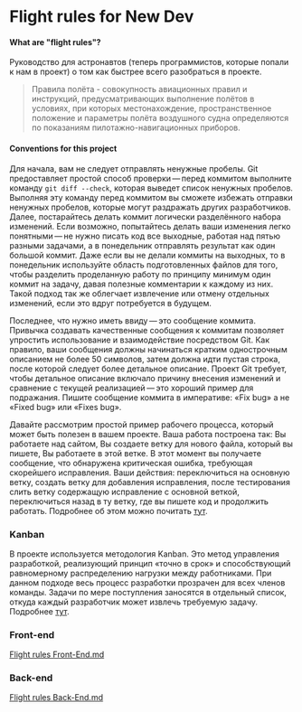 # Flight rules for New Dev

#### What are "flight rules"?

Руководство для астронавтов (теперь программистов, которые попали к нам в проект) о том как быстрее всего разобраться в проекте.

> Правила полёта - совокупность авиационных правил и инструкций, предусматривающих выполнение полётов в условиях, при которых местонахождение, пространственное положение и параметры полёта воздушного судна определяются по показаниям пилотажно-навигационных приборов.

#### Conventions for this project
Для начала, вам не следует отправлять ненужные пробелы. Git предоставляет простой способ проверки — перед коммитом выполните команду ``git diff --check``, которая выведет список ненужных пробелов. Выполняя эту команду перед коммитом вы сможете избежать отправки ненужных пробелов, которые могут раздражать других разработчиков. Далее, постарайтесь делать коммит логически разделённого набора изменений. Если возможно, попытайтесь делать ваши изменения легко понятными — не нужно писать код все выходные, работая над пятью разными задачами, а в понедельник отправлять результат как один большой коммит. Даже если вы не делали коммиты на выходных, то в понедельник используйте область подготовленных файлов для того, чтобы разделить проделанную работу по принципу минимум один коммит на задачу, давая полезные комментарии к каждому из них. Такой подход так же облегчает извлечение или отмену отдельных изменений, если это вдруг потребуется в будущем.

Последнее, что нужно иметь ввиду — это сообщение коммита. Привычка создавать качественные сообщения к коммитам позволяет упростить использование и взаимодействие посредством Git. Как правило, ваши сообщения должны начинаться кратким однострочным описанием не более 50 символов, затем должна идти пустая строка, после которой следует более детальное описание. Проект Git требует, чтобы детальное описание включало причину внесения изменений и сравнение с текущей реализацией — это хороший пример для подражания. Пишите сообщение коммита в императиве: «Fix bug» а не «Fixed bug» или «Fixes bug». 

Давайте рассмотрим простой пример рабочего процесса, который может быть полезен в вашем проекте. Ваша работа построена так: Вы работаете над сайтом, Вы создаете ветку для нового файла, который вы пишете, Вы работаете в этой ветке. В этот момент вы получаете сообщение, что обнаружена критическая ошибка, требующая скорейшего исправления. Ваши действия: переключиться на основную ветку, создать ветку для добавления исправления, после тестирования слить ветку содержащую исправление с основной веткой, переключиться назад в ту ветку, где вы пишете код и продолжить работать. Подробнее об этом можно почитать [тут](https://git-scm.com/book/ru/v2/%D0%92%D0%B5%D1%82%D0%B2%D0%BB%D0%B5%D0%BD%D0%B8%D0%B5-%D0%B2-Git-%D0%9E%D1%81%D0%BD%D0%BE%D0%B2%D1%8B-%D0%B2%D0%B5%D1%82%D0%B2%D0%BB%D0%B5%D0%BD%D0%B8%D1%8F-%D0%B8-%D1%81%D0%BB%D0%B8%D1%8F%D0%BD%D0%B8%D1%8F).

### Kanban 
В проекте используется методология Kanban. Это метод управления разработкой, реализующий принцип «точно в срок» и способствующий равномерному распределению нагрузки между работниками. При данном подходе весь процесс разработки прозрачен для всех членов команды. Задачи по мере поступления заносятся в отдельный список, откуда каждый разработчик может извлечь требуемую задачу. Подробнее [тут](https://www.atlassian.com/ru/agile/kanban).

### Front-end
[Flight rules Front-End.md](Front-End.md)

### Back-end
[Flight rules Back-End.md](Back-End.md)


